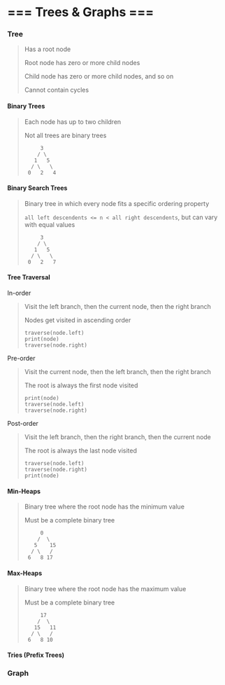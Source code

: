 # === Trees & Graphs ===

### Tree

> Has a root node
> 
> Root node has zero or more child nodes
>
> Child node has zero or more child nodes, and so on
>
> Cannot contain cycles

#### Binary Trees

> Each node has up to two children
>
> Not all trees are binary trees
>
> ```
>      3
>     / \
>    1   5
>   / \   \
>  0   2   4
> ```

#### Binary Search Trees

> Binary tree in which every node fits a specific ordering property
>
> `all left descendents <= n < all right descendents`, but can vary with equal values
>
> ```
>      3
>     / \
>    1   5
>   / \   \
>  0   2   7
> ```

#### Tree Traversal

In-order
> Visit the left branch, then the current node, then the right branch
>
> Nodes get visited in ascending order
>
> ```
> traverse(node.left)
> print(node)
> traverse(node.right)
> ```


Pre-order
> Visit the current node, then the left branch, then the right branch
>
> The root is always the first node visited
> 
> ```
> print(node)
> traverse(node.left)
> traverse(node.right)
> ```


Post-order
> Visit the left branch, then the right branch, then the current node
>
> The root is always the last node visited
>
> ```
> traverse(node.left)
> traverse(node.right)
> print(node)
> ```

#### Min-Heaps

> Binary tree where the root node has the minimum value
>
> Must be a complete binary tree
>
> ```
>      0
>     /  \
>    5    15
>   / \   /
>  6   8 17 
> ```


#### Max-Heaps

> Binary tree where the root node has the maximum value
>
> Must be a complete binary tree
>
> ```
>      17
>     /  \
>    15   11
>   / \   /
>  6   8 10 
> ```

#### Tries (Prefix Trees)

### Graph